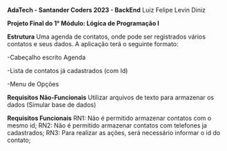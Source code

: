**AdaTech - Santander Coders 2023 - BackEnd**
Luiz Felipe Levin Diniz

**Projeto Final do 1° Módulo: Lógica de Programação I**

**Estrutura**
Uma agenda de contatos, onde pode ser registrados vários contatos e seus dados. A aplicação terá o
seguinte formato:

-Cabeçalho escrito Agenda

-Lista de contatos já cadastrados (com Id)

-Menu de Opções

**Requisitos Não-Funcionais**
Utilizar arquivos de texto para armazenar os dados (Simular base de dados)

**Requisitos Funcionais**
RN1: Não é permitido armazenar contatos com o mesmo id;
RN2: Não é permitido armazenar contatos com telefones ja cadastrados;
RN3: Para realizar as ações, será necessário informar o id do contato;